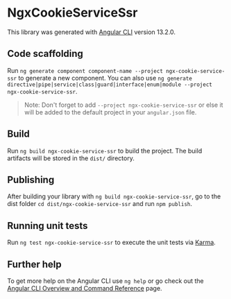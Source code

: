 # NgxCookieServiceSsr

This library was generated with [Angular CLI](https://github.com/angular/angular-cli) version 13.2.0.

## Code scaffolding

Run `ng generate component component-name --project ngx-cookie-service-ssr` to generate a new component. You can also use `ng generate directive|pipe|service|class|guard|interface|enum|module --project ngx-cookie-service-ssr`.
> Note: Don't forget to add `--project ngx-cookie-service-ssr` or else it will be added to the default project in your `angular.json` file. 

## Build

Run `ng build ngx-cookie-service-ssr` to build the project. The build artifacts will be stored in the `dist/` directory.

## Publishing

After building your library with `ng build ngx-cookie-service-ssr`, go to the dist folder `cd dist/ngx-cookie-service-ssr` and run `npm publish`.

## Running unit tests

Run `ng test ngx-cookie-service-ssr` to execute the unit tests via [Karma](https://karma-runner.github.io).

## Further help

To get more help on the Angular CLI use `ng help` or go check out the [Angular CLI Overview and Command Reference](https://angular.io/cli) page.
